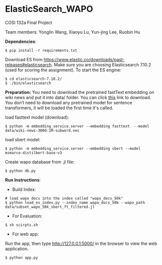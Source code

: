# ElasticSearch_WAPO
COSI 132a Final Project

Team members: Yonglin Wang,  Xiaoyu Lu, Yun-jing Lee, Ruobin Hu



**Dependencies**: 

```
$ pip install -r requirements.txt
```

Download ES from https://www.elastic.co/downloads/past-releases#elasticsearch. Make sure you are choosing Elasticsearch 7.10.2 (used for scoring the assignment). To start the ES engine:

```shell
$ cd elasticsearch-7.10.2/
$ ./bin/elasticsearch
```

**Preparation:**
You need to download the pretrained fastText embedding on wiki news and put it into data/ folder. You can click [this](https://dl.fbaipublicfiles.com/fasttext/vectors-english/wiki-news-300d-1M-subword.vec.zip) link to download. You don’t need to download any pretrained model for sentence transformers, it will be loaded the first time it's called.

load fasttext model (download):

```shell
$ python -m embedding_service.server --embedding fasttext  --model data/wiki-news-300d-1M-subword.vec
```

load sbert model:

```shell
$ python -m embedding_service.server --embedding sbert --model msmarco-distilbert-base-v3
```

Create wapo database from .jl file:

```shell
$ python db.py 
```

**Run Instructions**: 

- Build Index:

```shell
# load wapo docs into the index called "wapo_docs_50k"
$ python load_es_index.py --index_name wapo_docs_50k --wapo_path data/subset_wapo_50k_sbert_ft_filtered.jl
```

- For Evaluation: 

```shell
$ sh scirpts.sh
```

- For web app:

Run the app,  then type http://127.0.0.1:5000/ in the browser to view the web application.

```shell
$ python app.py 
```

